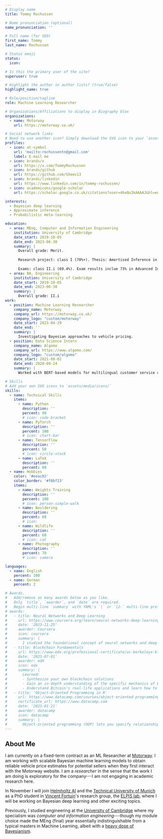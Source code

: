 ```yaml
---
# Display name
title: Tommy Rochussen

# Name pronunciation (optional)
name_pronunciation: ''

# Full name (for SEO)
first_name: Tommy
last_name: Rochussen

# Status emoji
status:
  icon:

# Is this the primary user of the site?
superuser: true

# Highlight the author in author lists? (true/false)
highlight_name: true

# Role/position/tagline
role: Machine Learning Researcher

# Organizations/Affiliations to display in Biography blox
organizations:
  - name: Motorway
    url: https://motorway.co.uk/

# Social network links
# Need to use another icon? Simply download the SVG icon to your `assets/media/icons/` folder.
profiles:
  - icon: at-symbol
    url: 'mailto:rochussentn@gmail.com'
    label: E-mail me
  - icon: brands/x
    url: https://x.com/TommyRochussen
  - icon: brands/github
    url: https://github.com/Sheev13
  - icon: brands/linkedin
    url: https://www.linkedin.com/in/tommy-rochussen/
  - icon: academicons/google-scholar
    url: https://scholar.google.co.uk/citations?user=4keQu3kAAAAJ&hl=en&oi=ao

interests:
  - Bayesian deep learning
  - Approximate inference
  - Probabilistic meta-learning

education:
  - area: MEng, Computer and Information Engineering
    institution: University of Cambridge
    date_start: 2019-10-05
    date_end: 2023-06-30
    summary: |
      Overall grade: Merit.
      
      Research project: class I (70%+). Thesis: Amortised Inference in Bayesian Neural Networks. Supervised by Matt Ashman and Adrian Weller. This project resulted in a workshop paper that was accepted at AABI 2023.
      
      Exams: class II.i (69.4%). Exam results inclue 73% in Advanced Information Theory and Coding, 72% in Probabilistic Machine Learning, 90% in Computational Statistics and Machine Learning.
  - area: BA, Engineering
    institution: University of Cambridge
    date_start: 2019-10-05
    date_end: 2023-06-30
    summary: |
      Overall grade: II.i
work:
  - position: Machine Learning Researcher
    company_name: Motorway
    company_url: https://motorway.co.uk/
    company_logo: "custom/motorway"
    date_start: 2023-04-29
    date_end: ''
    summary: |
      Investigating Bayesian approaches to vehicle pricing.
  - position: Data Science Intern
    company_name: Algomo
    company_url: https://www.algomo.com/
    company_logo: "custom/algomo"
    date_start: 2021-08-02
    date_end: 2020-09-24
    summary: |
      Worked with BERT-based models for multilingual customer service chatbots.

# Skills
# Add your own SVG icons to `assets/media/icons/`
skills:
  - name: Technical Skills
    items:
      - name: Python
        description: ''
        percent: 90
        # icon: code-bracket
      - name: PyTorch
        description: ''
        percent: 100
        # icon: chart-bar
      - name: TensorFlow
        description: ''
        percent: 50
        # icon: circle-stack
      - name: LaTeX
        description: ''
        percent: 80
  - name: Hobbies
    color: '#eeac02'
    color_border: '#f0bf23'
    items:
      - name: Weights Training
        description: ''
        percent: 100
        # icon: person-simple-walk
      - name: Bouldering
        description: ''
        percent: 60
        # icon: 
      - name: Wildlife
        description: ''
        percent: 60
        # icon: cat
      - name: Photography
        description: ''
        percent: 70
        # icon: camera

languages:
  - name: English
    percent: 100
  - name: German
    percent: 2

# Awards.
#   Add/remove as many awards below as you like.
#   Only `title`, `awarder`, and `date` are required.
#   Begin multi-line `summary` with YAML's `|` or `|2-` multi-line prefix and indent 2 spaces below.
# awards:
#   - title: Neural Networks and Deep Learning
#     url: https://www.coursera.org/learn/neural-networks-deep-learning
#     date: '2023-11-25'
#     awarder: Coursera
#     icon: coursera
#     summary: |
#       I studied the foundational concept of neural networks and deep learning. By the end, I was familiar with the significant technological trends driving the rise of deep learning; build, train, and apply fully connected deep neural networks; implement efficient (vectorized) neural networks; identify key parameters in a neural network’s architecture; and apply deep learning to your own applications.
#   - title: Blockchain Fundamentals
#     url: https://www.edx.org/professional-certificate/uc-berkeleyx-blockchain-fundamentals
#     date: '2023-07-01'
#     awarder: edX
#     icon: edx
#     summary: |
#       Learned:
#       - Synthesize your own blockchain solutions
#       - Gain an in-depth understanding of the specific mechanics of Bitcoin
#       - Understand Bitcoin’s real-life applications and learn how to attack and destroy Bitcoin, Ethereum, smart contracts and Dapps, and alternatives to Bitcoin’s Proof-of-Work consensus algorithm
#   - title: 'Object-Oriented Programming in R'
#     url: https://www.datacamp.com/courses/object-oriented-programming-with-s3-and-r6-in-r
#     certificate_url: https://www.datacamp.com
#     date: '2023-01-21'
#     awarder: datacamp
#     icon: datacamp
#     summary: |
#       Object-oriented programming (OOP) lets you specify relationships between functions and the objects that they can act on, helping you manage complexity in your code. This is an intermediate level course, providing an introduction to OOP, using the S3 and R6 systems. S3 is a great day-to-day R programming tool that simplifies some of the functions that you write. R6 is especially useful for industry-specific analyses, working with web APIs, and building GUIs.
---
```


## About Me

I am currently on a fixed-term contract as an ML Researcher at [Motorway](https://motorway.co.uk/). I am working with scalable Bayesian machine learning models to obtain reliable vehicle price estimates for potential sellers when they first interact with the Motorway website. I am a _researcher_ in the sense that the work I am doing is exploratory for the company---I am not engaging in academic research here.

In November I will join [Helmholtz AI](https://www.helmholtz.ai/) and the [Technical University of Munich](https://www.tum.de/en/) as a PhD student in [Vincent Fortuin](https://fortuin.github.io/)'s research group, the [ELPIS lab](https://fortuinlab.github.io/), where I will be working on Bayesian deep learning and other exciting topics.

Previously, I studied engineering at the [University of Cambridge](https://www.cam.ac.uk/) where my specialism was _computer and information engineering_---though my module choice made the MEng (final) year essentially indistinguishable from a typical masters in Machine Learning, albeit with a [heavy dose of Bayesianism](https://mlg.eng.cam.ac.uk/blog/2021/03/31/what-keeps-a-bayesian-awake-at-night-part-1.html).
